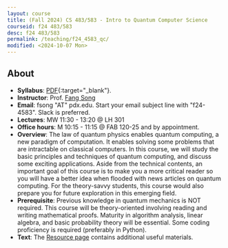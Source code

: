 ```yaml
---
layout: course
title: (Fall 2024) CS 483/583 - Intro to Quantum Computer Science
courseid: f24 483/583
desc: f24 483/583
permalink: /teaching/f24_4583_qc/
modified: <2024-10-07 Mon>
---
```


## About
*  **Syllabus**:
   [PDF]({{base}}/teaching/f24_4583_qc/f24_4583_qc_syllabus.pdf){:target="_blank"}. 
*  **Instructor**: Prof. [Fang Song]({{base}}/) 
*  **Email**: fsong "AT" pdx.edu. Start your email subject line
   with "f24-4583". Slack is preferred. 
*  **Lectures**: MW 11:30 - 13:20 @ LH 301
*  **Office hours**: M 10:15 - 11:15 @ FAB 120-25 and by appointment. 
*  **Overview**: The law of quantum physics enables quantum computing,
   a new paradigm of computation. It enables solving some problems
   that are intractable on classical computers. In this course, we
   will study the basic principles and techniques of quantum
   computing, and discuss some exciting applications. Aside from the
   technical contents, an important goal of this course is to make you
   a more critical reader so you will have a better idea when flooded
   with news articles on quantum computing. For the theory-savvy
   students, this course would also prepare you for future exploration
   in this emerging field.
*  **Prerequisite**: Previous knowledge in quantum mechanics is NOT
   required. This course will be theory-oriented involving reading and
   writing mathematical proofs. Maturity in algorithm analysis, linear
   algebra, and basic probability theory will be essential. Some
   coding proficiency is required (preferably in Python). 
*  **Text**: The [Resource
   page]({{base}}/teaching/f24_4583_qc/resource/) contains additional
   useful materials.
